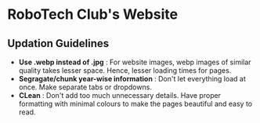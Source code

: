 # RoboTech Club's Website

## Updation Guidelines

- **Use .webp instead of .jpg** : For website images, webp images of similar quality takes lesser space. Hence, lesser loading times for pages.
- **Segragate/chunk year-wise information** : Don't let everything load at once. Make separate tabs or dropdowns.
- **CLean** : Don't add too much unnecessary details. Have proper formatting with minimal colours to make the pages beautiful and easy to read.

